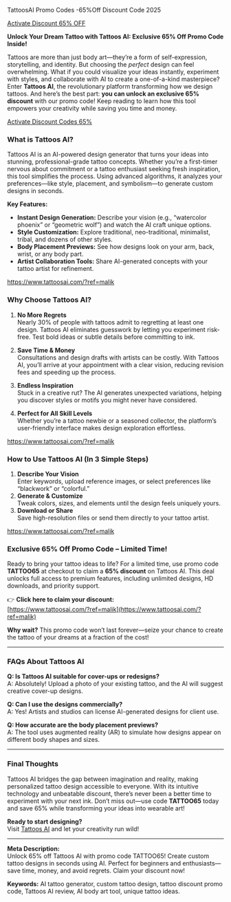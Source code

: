 TattoosAI Promo Codes -65%Off Discount Code 2025

[Activate Discount 65% OFF](https://www.tattoosai.com/?ref=malik)

**Unlock Your Dream Tattoo with Tattoos AI: Exclusive 65% Off Promo Code Inside!**  

Tattoos are more than just body art—they’re a form of self-expression, storytelling, and identity. But choosing the *perfect* design can feel overwhelming. What if you could visualize your ideas instantly, experiment with styles, and collaborate with AI to create a one-of-a-kind masterpiece? Enter **Tattoos AI**, the revolutionary platform transforming how we design tattoos. And here’s the best part: **you can unlock an exclusive 65% discount** with our promo code! Keep reading to learn how this tool empowers your creativity while saving you time and money.  

[Activate Discount Codes 65%](https://www.tattoosai.com/?ref=malik)

### **What is Tattoos AI?**  
Tattoos AI is an AI-powered design generator that turns your ideas into stunning, professional-grade tattoo concepts. Whether you’re a first-timer nervous about commitment or a tattoo enthusiast seeking fresh inspiration, this tool simplifies the process. Using advanced algorithms, it analyzes your preferences—like style, placement, and symbolism—to generate custom designs in seconds.  

**Key Features:**  
- **Instant Design Generation:** Describe your vision (e.g., “watercolor phoenix” or “geometric wolf”) and watch the AI craft unique options.  
- **Style Customization:** Explore traditional, neo-traditional, minimalist, tribal, and dozens of other styles.  
- **Body Placement Previews:** See how designs look on your arm, back, wrist, or any body part.  
- **Artist Collaboration Tools:** Share AI-generated concepts with your tattoo artist for refinement.  

https://www.tattoosai.com/?ref=malik

### **Why Choose Tattoos AI?**  
1. **No More Regrets**  
   Nearly 30% of people with tattoos admit to regretting at least one design. Tattoos AI eliminates guesswork by letting you experiment risk-free. Test bold ideas or subtle details before committing to ink.  

2. **Save Time & Money**  
   Consultations and design drafts with artists can be costly. With Tattoos AI, you’ll arrive at your appointment with a clear vision, reducing revision fees and speeding up the process.  

3. **Endless Inspiration**  
   Stuck in a creative rut? The AI generates unexpected variations, helping you discover styles or motifs you might never have considered.  

4. **Perfect for All Skill Levels**  
   Whether you’re a tattoo newbie or a seasoned collector, the platform’s user-friendly interface makes design exploration effortless.  

https://www.tattoosai.com/?ref=malik

### **How to Use Tattoos AI (In 3 Simple Steps)**  
1. **Describe Your Vision**  
   Enter keywords, upload reference images, or select preferences like “blackwork” or “colorful.”  
2. **Generate & Customize**  
   Tweak colors, sizes, and elements until the design feels uniquely yours.  
3. **Download or Share**  
   Save high-resolution files or send them directly to your tattoo artist.  

https://www.tattoosai.com/?ref=malik

### **Exclusive 65% Off Promo Code – Limited Time!**  
Ready to bring your tattoo ideas to life? For a limited time, use promo code **TATTOO65** at checkout to claim a **65% discount** on Tattoos AI. This deal unlocks full access to premium features, including unlimited designs, HD downloads, and priority support.  

👉 **Click here to claim your discount:**  
[https://www.tattoosai.com/?ref=malik](https://www.tattoosai.com/?ref=malik)  

**Why wait?** This promo code won’t last forever—seize your chance to create the tattoo of your dreams at a fraction of the cost!  

---

### **FAQs About Tattoos AI**  
**Q: Is Tattoos AI suitable for cover-ups or redesigns?**  
A: Absolutely! Upload a photo of your existing tattoo, and the AI will suggest creative cover-up designs.  

**Q: Can I use the designs commercially?**  
A: Yes! Artists and studios can license AI-generated designs for client use.  

**Q: How accurate are the body placement previews?**  
A: The tool uses augmented reality (AR) to simulate how designs appear on different body shapes and sizes.  

---

### **Final Thoughts**  
Tattoos AI bridges the gap between imagination and reality, making personalized tattoo design accessible to everyone. With its intuitive technology and unbeatable discount, there’s never been a better time to experiment with your next ink. Don’t miss out—use code **TATTOO65** today and save 65% while transforming your ideas into wearable art!  

**Ready to start designing?**  
Visit [Tattoos AI](https://www.tattoosai.com/?ref=malik) and let your creativity run wild!  

---  
**Meta Description:**  
Unlock 65% off Tattoos AI with promo code TATTOO65! Create custom tattoo designs in seconds using AI. Perfect for beginners and enthusiasts—save time, money, and avoid regrets. Claim your discount now!  

**Keywords:** AI tattoo generator, custom tattoo design, tattoo discount promo code, Tattoos AI review, AI body art tool, unique tattoo ideas.
